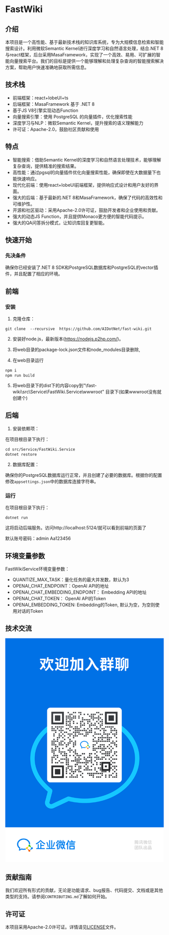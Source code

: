 # FastWiki
## 介绍

本项目是一个高性能、基于最新技术栈的知识库系统，专为大规模信息检索和智能搜索设计。利用微软Semantic Kernel进行深度学习和自然语言处理，结合.NET 8与react框架，后台采用MasaFramework，实现了一个高效、易用、可扩展的智能向量搜索平台。我们的目标是提供一个能够理解和处理复杂查询的智能搜索解决方案，帮助用户快速准确地获取所需信息。

## 技术栈

- 前端框架：react+lobeUI+ts
- 后端框架：MasaFramework 基于 .NET 8
- 基于JS V8引擎实现动态Function
- 向量搜索引擎：使用 PostgreSQL 的向量插件，优化搜索性能
- 深度学习与NLP：微软Semantic Kernel，提升搜索的语义理解能力
- 许可证：Apache-2.0，鼓励社区贡献和使用

## 特点

- 智能搜索：借助Semantic Kernel的深度学习和自然语言处理技术，能够理解复杂查询，提供精准的搜索结果。
- 高性能：通过pgsql的向量插件优化向量搜索性能，确保即使在大数据量下也能快速响应。
- 现代化前端：使用react+lobeUI前端框架，提供响应式设计和用户友好的界面。
- 强大的后端：基于最新的.NET 8和MasaFramework，确保了代码的高效性和可维护性。
- 开源和社区驱动：采用Apache-2.0许可证，鼓励开发者和企业使用和贡献。
- 强大的动态JS Function，并且提供Monaco更方便的智能代码提示。
- 强大的QA问答拆分模式，让知识库回复更智能。

## 快速开始

### 先决条件

确保你已经安装了.NET 8 SDK和PostgreSQL数据库和PostgreSQL的vector插件，并且配置了相应的环境。

## 前端

### 安装

1. 克隆仓库：

```
git clone  --recursive  https://github.com/AIDotNet/fast-wiki.git
```

2. 安装好node.js，最新版本(https://nodejs.p2hp.com/)。

3. 将web目录的package-lock.json文件和node_modules目录删除,

4. 在web目录运行
```
npm i
npm run build
```
5. 将web目录下的dist下的内容copy到"\fast-wiki\src\Service\FastWiki.Service\wwwroot" 目录下(如果wwwroot没有就创建个)

## 后端

1. 安装依赖项：

在项目根目录下执行：

```
cd src/Service/FastWiki.Service
dotnet restore
```

2. 数据库配置：

确保你的PostgreSQL数据库运行正常，并且创建了必要的数据库。根据你的配置修改`appsettings.json`中的数据库连接字符串。

### 运行

在项目根目录下执行：

```
dotnet run
```

这将启动后端服务。访问http://localhost:5124/就可以看到前端的页面了

默认账号密码：admin Aa123456

## 环境变量参数

FastWikiService环境变量参数：
- QUANTIZE_MAX_TASK：量化任务的最大并发数，默认为3
- OPENAI_CHAT_ENDPOINT：OpenAI API的地址
- OPENAI_CHAT_EMBEDDING_ENDPOINT： Embedding API的地址
- OPENAI_CHAT_TOKEN： OpenAI API的Token
- OPENAI_EMBEDDING_TOKEN: Embedding的Token, 默认为空，为空则使用对话的Token

## 技术交流
![群聊二维码](img/wechat.png)

## 贡献指南

我们欢迎所有形式的贡献，无论是功能请求、bug报告、代码提交、文档或是其他类型的支持。请参阅`CONTRIBUTING.md`了解如何开始。

## 许可证

本项目采用Apache-2.0许可证。详情请见[LICENSE](LICENSE)文件。
